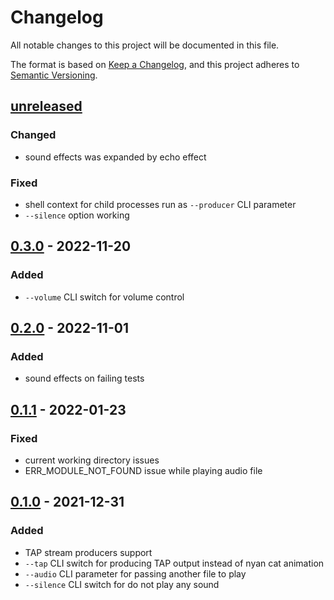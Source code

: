 # Changelog

All notable changes to this project will be documented in this file.

The format is based on [Keep a Changelog](https://keepachangelog.com/en/1.0.0/),
and this project adheres to [Semantic Versioning](https://semver.org/spec/v2.0.0.html).

## [unreleased]

### Changed

- sound effects was expanded by echo effect

### Fixed

- shell context for child processes run as `--producer` CLI parameter
- `--silence` option working


## [0.3.0] - 2022-11-20

### Added

- `--volume` CLI switch for volume control


## [0.2.0] - 2022-11-01

### Added

- sound effects on failing tests


## [0.1.1] - 2022-01-23

### Fixed

- current working directory issues
- ERR_MODULE_NOT_FOUND issue while playing audio file


## [0.1.0] - 2021-12-31

### Added

- TAP stream producers support
- `--tap` CLI switch for producing TAP output instead of nyan cat animation
- `--audio` CLI parameter for passing another file to play
- `--silence` CLI switch for do not play any sound


[unreleased]: https://github.com/marek629/tap-nyan-ogg
[0.3.0]: https://www.npmjs.com/package/tap-ogg/v/0.3.0
[0.2.0]: https://www.npmjs.com/package/tap-ogg/v/0.2.0
[0.1.1]: https://www.npmjs.com/package/tap-ogg/v/0.1.1
[0.1.0]: https://www.npmjs.com/package/tap-ogg/v/0.1.0

